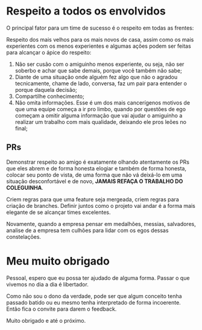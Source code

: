 # Respeito a todos os envolvidos

O principal fator para um time de sucesso é o respeito em todas as frentes:

Respeito dos mais velhos para os mais novos de casa, assim como os mais experientes com os menos experientes e algumas ações podem ser feitas para alcançar o ápice do respeito:

1. Não ser cusão com o amiguinho menos experiente, ou seja, não ser soberbo e achar que sabe demais, porque você também não sabe;
2. Diante de uma situação onde alguém fez algo que não o agradou tecnicamente, chame de lado, conversa, faz um pair para entender o porque daquela decisão;
3. Compartilhe conhecimento;
4. Não omita informações.
Esse é um dos mais cancerígenos motivos de que uma equipe começa a ir pro limbo, quando por questões de ego começam a omitir alguma informação que vai ajudar o amiguinho a realizar um trabalho com mais qualidade, deixando ele pros leões no final;

## PRs

Demonstrar respeito ao amigo é exatamente olhando atentamente os PRs que eles abrem e de forma honesta elogiar e também de forma honesta, colocar seu ponto de vista, de uma forma que não vá deixá-lo em uma situação desconfortável e de novo, **JAMAIS REFAÇA O TRABALHO DO COLEGUINHA**.

Criem regras para que uma feature seja mergeada, criem regras para criação de branches. Definir juntos como o projeto vai andar é a forma mais elegante de se alcançar times excelentes.

Novamente, quando a empresa pensar em medalhões, messias, salvadores, analise de a empresa tem culhões para lidar com os egos dessas constelações.

# Meu muito obrigado

Pessoal, espero que eu possa ter ajudado de alguma forma. Passar o que vivemos no dia a dia é libertador.

Como não sou o dono da verdade, pode ser que algum conceito tenha passado batido ou eu mesmo tenha interpretado de forma incoerente. Então fica o convite para darem o feedback.

Muito obrigado e até o próximo.
